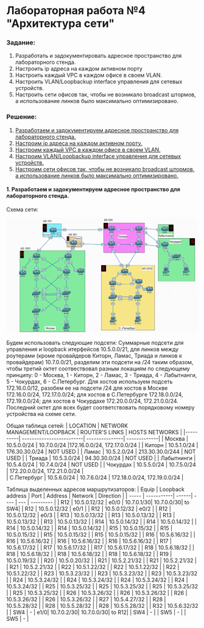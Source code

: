 # Лабораторная работа №4 "Архитектура сети"

### **Задание:**
  1. Разработать и задокументировать адресное пространство для лабораторного стенда.
  2. Настроить ip адреса на каждом активном порту
  3. Настроить каждый VPC в каждом офисе в своем VLAN.
  4. Настроить VLAN/Loopbackup interface управления для сетевых устройств.
  5. Настроить сети офисов так, чтобы не возникало broadcast штормов, а использование линков было максимально оптимизировано.

### **Решение:**
  1. [Разработаем и задокументируем адресное пространство для лабораторного стенда.](#title1)
  2. [Настроим ip адреса на каждом активном порту.](#title2)
  3. [Настроим каждый VPC в каждом офисе в своем VLAN.](#title3)
  4. [Настроим VLAN/Loopbackup interface управления для сетевых устройств.](#title4)
  5. [Настроим сети офисов так, чтобы не возникало broadcast штормов, а использование линков было максимально оптимизировано.](#title5)

#### <a id=title1> 1. Разработаем и задокументируем адресное пространство для лабораторного стенда.</a>
  Схема сети:
  
  ![Схема сети](https://github.com/MIranaNightshade/otus-networks/blob/main/lab4/jpeg/%D1%81%D1%85%D0%B5%D0%BC%D0%B0%20%D1%81%D0%B5%D1%82%D0%B8.png) 
  
  
  Будем использовать следующие подсети: 
  Суммарные подсети для управления и loopback итерфейсов 10.5.0.0/21, для линков между роутерами (кроме провайдеров Киторн, Ламас, Триада и линков к провайдерам) 10.7.0.0/21, разделим эти подсети на /24 таким образом,
     чтобы третий октет соотвествовал разным локациям по следующему принципу: 0 - Москва, 1 - Киторн, 2 - Ламас, 3 - Триада, 4 - Лабытнанги, 5 - Чокурдах, 6 - С.Петербург. Для хостов используем подсеть 172.16.0.0/12,
     разобем ее на подсети /24 для хостов в Москве 172.16.0.0/24, 172.17.0.0/24; для хостов в С.Петербурге 172.18.0.0/24, 172.19.0.0/24; для хостов в Чокурдахе 172.20.0.0/24, 172.21.0.0/24. Последний октет для всех
     будет соответствовать порядковому номеру устройства на схеме сети.     
  
  Общая таблица сетей:
  | LOCATION | NETWORK MANAGEMENT/LOOPBACK  | ROUTER'S LINKS | HOSTS NETWORKS |
  |----------| -------------------------| ---------------| -------------|
  | Москва  | 10.5.0.0/24                | 10.7.0.0/24    |172.16.0.0/24, 172.17.0.0/24 |
  | Киторн | 10.5.1.0/24 |  176.30.30.0/24 |  NOT USED |
  | Ламас | 10.5.2.0/24 | 213.30.30.0/244 |  NOT USED |
   | Триада | 10.5.3.0/24 | 94.30.30.0/24 | NOT USED |
   | Лабытнинги | 10.5.4.0/24 | 10.7.4.0/24 |  NOT USED |
   | Чокурдах | 10.5.5.0/24 | 10.7.5.0/24 | 172.20.0.0/24, 172.21.0.0/24 |  
  | С.Петербург | 10.5.6.0/24 | 10.7.6.0/24 |   172.18.0.0/24, 172.19.0.0/24 |

  Таблица выделенных адресов маршрутизаторов: 
  | Equip | Loopback address |  Port | Address | Network | Direction | 
  | ----- | -----------| ------| ----    |  ---    | --------- | 
  | R12 | 10.5.0.12/32 | e0/0 | 10.7.0.1/30| 10.7.0.0/30| to SW4|
  | R12 | 10.5.0.12/32 | e0/1 |
  | R12 | 10.5.0.12/32 | e0/2 |
  | R12 | 10.5.0.12/32 | e0/3 |
  | R13 | 10.5.0.13/32 |
  | R13 | 10.5.0.13/32 |
  | R13 | 10.5.0.13/32 |
  | R13 | 10.5.0.13/32 |
  | R14 | 10.5.0.14/32 |
  | R14 | 10.5.0.14/32 |
  | R14 | 10.5.0.14/32 |
  | R14 | 10.5.0.14/32 |
  | R15 | 10.5.0.15/32 |
  | R15 | 10.5.0.15/32 |
  | R15 | 10.5.0.15/32 |
  | R15 | 10.5.0.15/32 |
  | R16 | 10.5.6.16/32 |
  | R16 | 10.5.6.16/32 |
  | R16 | 10.5.6.16/32 |
  | R16 | 10.5.6.16/32 |
  | R17 | 10.5.6.17/32 |
  | R17 | 10.5.6.17/32 |
  | R17 | 10.5.6.17/32 |
  | R18 | 10.5.6.18/32 |
  | R18 | 10.5.6.18/32 |
  | R18 | 10.5.6.18/32 |
  | R18 | 10.5.6.18/32 |
  | R19 | 10.5.0.19/32 |
  | R20 | 10.5.0.20/32 |
  | R21 | 10.5.2.21/32 |
  | R21 | 10.5.2.21/32 |
  | R21 | 10.5.2.21/32 |
  | R22 | 10.5.1.22/32 |
  | R22 | 10.5.1.22/32 |
  | R22 | 10.5.1.22/32 |
  | R23 | 10.5.3.23/32 |
  | R23 | 10.5.3.23/32 |
  | R23 | 10.5.3.23/32 |
  | R24 | 10.5.3.24/32 |
  | R24 | 10.5.3.24/32 |
  | R24 | 10.5.3.24/32 |
  | R24 | 10.5.3.24/32 |
  | R25 | 10.5.3.25/32 |
  | R25 | 10.5.3.25/32 |
  | R25 | 10.5.3.25/32 |
  | R25 | 10.5.3.25/32 |
  | R26 | 10.5.3.26/32 |
  | R26 | 10.5.3.26/32 |
  | R26 | 10.5.3.26/32 |
  | R26 | 10.5.3.26/32 |
  | R27 | 10.5.4.27/32 |
  | R28 | 10.5.5.28/32 |
  | R28 | 10.5.5.28/32 |
  | R28 | 10.5.5.28/32 |
  | R32 | 10.5.6.32/32 |
  | SW4 | -            | e1/0| 10.7.0.2/30| 10.7.0.0/30| to R12|
  | SW4 | - |
  | SW5 | - |
  | SW5 | - |
